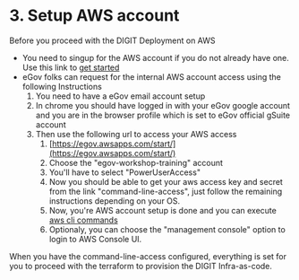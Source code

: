 # 3. Setup AWS account

Before you proceed with the DIGIT Deployment on AWS

* You need to singup for the AWS account if you do not already have one. Use this link to [get started](https://aws.amazon.com/getting-started/)
* eGov folks can request for the internal AWS account access using the following Instructions
  1. You need to have a eGov email account setup
  2. In chrome you should have logged in with your eGov google account and you are in the browser profile which is set to eGov official gSuite account
  3. Then use the following url to access your AWS access
     1. [https://egov.awsapps.com/start/](https://egov.awsapps.com/start/)
     2. Choose the "egov-workshop-training" account
     3. You'll have to select "PowerUserAccess"
     4. Now you should be able to get your aws access key and secret from the link "command-line-access", just follow the remaining instructions depending on your OS.
     5. Now, you're AWS account setup is done and you can execute [aws cli commands](https://aws.amazon.com/cli/)
     6. Optionaly, you can choose the "management console" option to login to AWS Console UI.

When you have the command-line-access configured, everything is set for you to proceed with the terraform to provision the DIGIT Infra-as-code.
